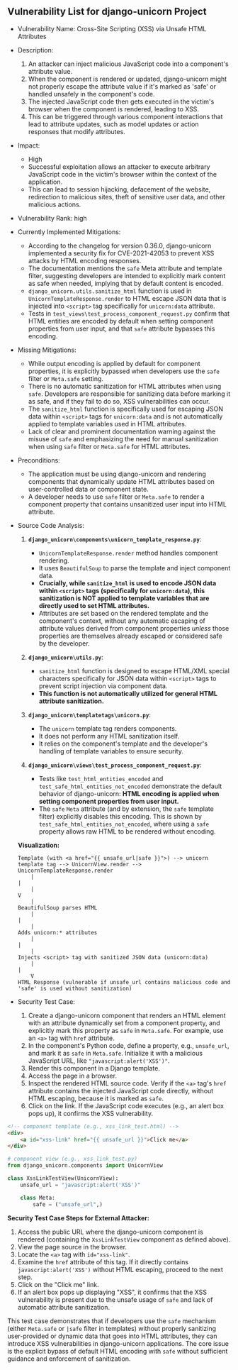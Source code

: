 ## Vulnerability List for django-unicorn Project

- Vulnerability Name: Cross-Site Scripting (XSS) via Unsafe HTML Attributes

- Description:
  1. An attacker can inject malicious JavaScript code into a component's attribute value.
  2. When the component is rendered or updated, django-unicorn might not properly escape the attribute value if it's marked as 'safe' or handled unsafely in the component's code.
  3. The injected JavaScript code then gets executed in the victim's browser when the component is rendered, leading to XSS.
  4. This can be triggered through various component interactions that lead to attribute updates, such as model updates or action responses that modify attributes.

- Impact:
  - High
  - Successful exploitation allows an attacker to execute arbitrary JavaScript code in the victim's browser within the context of the application.
  - This can lead to session hijacking, defacement of the website, redirection to malicious sites, theft of sensitive user data, and other malicious actions.

- Vulnerability Rank: high

- Currently Implemented Mitigations:
  - According to the changelog for version 0.36.0, django-unicorn implemented a security fix for CVE-2021-42053 to prevent XSS attacks by HTML encoding responses.
  - The documentation mentions the `safe` Meta attribute and template filter, suggesting developers are intended to explicitly mark content as safe when needed, implying that by default content is encoded.
  - `django_unicorn.utils.sanitize_html` function is used in `UnicornTemplateResponse.render` to HTML escape JSON data that is injected into `<script>` tag specifically for `unicorn:data` attribute.
  - Tests in `test_views\test_process_component_request.py` confirm that HTML entities are encoded by default when setting component properties from user input, and that `safe` attribute bypasses this encoding.

- Missing Mitigations:
  - While output encoding is applied by default for component properties, it is explicitly bypassed when developers use the `safe` filter or `Meta.safe` setting.
  - There is no automatic sanitization for HTML attributes when using `safe`. Developers are responsible for sanitizing data before marking it as safe, and if they fail to do so, XSS vulnerabilities can occur.
  - The `sanitize_html` function is specifically used for escaping JSON data within `<script>` tags for `unicorn:data` and is not automatically applied to template variables used in HTML attributes.
  - Lack of clear and prominent documentation warning against the misuse of `safe` and emphasizing the need for manual sanitization when using `safe` filter or `Meta.safe` for HTML attributes.

- Preconditions:
  - The application must be using django-unicorn and rendering components that dynamically update HTML attributes based on user-controlled data or component state.
  - A developer needs to use `safe` filter or `Meta.safe` to render a component property that contains unsanitized user input into HTML attribute.

- Source Code Analysis:
  1. **`django_unicorn\components\unicorn_template_response.py`**:
     - `UnicornTemplateResponse.render` method handles component rendering.
     - It uses `BeautifulSoup` to parse the template and inject component data.
     - **Crucially, while `sanitize_html` is used to encode JSON data within `<script>` tags (specifically for `unicorn:data`), this sanitization is NOT applied to template variables that are directly used to set HTML attributes.**
     - Attributes are set based on the rendered template and the component's context, without any automatic escaping of attribute values derived from component properties *unless* those properties are themselves already escaped or considered safe by the developer.

  2. **`django_unicorn\utils.py`**:
     - `sanitize_html` function is designed to escape HTML/XML special characters specifically for JSON data within `<script>` tags to prevent script injection via component data.
     - **This function is not automatically utilized for general HTML attribute sanitization.**

  3. **`django_unicorn\templatetags\unicorn.py`**:
     - The `unicorn` template tag renders components.
     - It does not perform any HTML sanitization itself.
     - It relies on the component's template and the developer's handling of template variables to ensure security.

  4. **`django_unicorn\views\test_process_component_request.py`**:
     - Tests like `test_html_entities_encoded` and `test_safe_html_entities_not_encoded` demonstrate the default behavior of django-unicorn: **HTML encoding is applied when setting component properties from user input.**
     - The `safe` `Meta` attribute (and by extension, the `safe` template filter) explicitly disables this encoding. This is shown by `test_safe_html_entities_not_encoded`, where using a `safe` property allows raw HTML to be rendered without encoding.

  **Visualization:**

  ```
  Template (with <a href="{{ unsafe_url|safe }}">) --> unicorn template tag --> UnicornView.render --> UnicornTemplateResponse.render
      |                                                                               |
      |                                                                               V
      |                                                                       BeautifulSoup parses HTML
      |                                                                               |
      |                                                                       Adds unicorn:* attributes
      |                                                                               |
      |                                                                       Injects <script> tag with sanitized JSON data (unicorn:data)
      |                                                                               |
      V
  HTML Response (vulnerable if unsafe_url contains malicious code and 'safe' is used without sanitization)
  ```

- Security Test Case:
  1. Create a django-unicorn component that renders an HTML element with an attribute dynamically set from a component property, and explicitly mark this property as `safe` in `Meta.safe`. For example, use an `<a>` tag with `href` attribute.
  2. In the component's Python code, define a property, e.g., `unsafe_url`, and mark it as `safe` in `Meta.safe`. Initialize it with a malicious JavaScript URL, like `"javascript:alert('XSS')"`.
  3. Render this component in a Django template.
  4. Access the page in a browser.
  5. Inspect the rendered HTML source code. Verify if the `<a>` tag's `href` attribute contains the injected JavaScript code directly, without HTML escaping, because it is marked as `safe`.
  6. Click on the link. If the JavaScript code executes (e.g., an alert box pops up), it confirms the XSS vulnerability.

```html
<!-- component template (e.g., xss_link_test.html) -->
<div>
    <a id="xss-link" href="{{ unsafe_url }}">Click me</a>
</div>
```

```python
# component view (e.g., xss_link_test.py)
from django_unicorn.components import UnicornView

class XssLinkTestView(UnicornView):
    unsafe_url = "javascript:alert('XSS')"

    class Meta:
        safe = ("unsafe_url",)
```

**Security Test Case Steps for External Attacker:**
  1. Access the public URL where the django-unicorn component is rendered (containing the `XssLinkTestView` component as defined above).
  2. View the page source in the browser.
  3. Locate the `<a>` tag with `id="xss-link"`.
  4. Examine the `href` attribute of this tag. If it directly contains `javascript:alert('XSS')` without HTML escaping, proceed to the next step.
  5. Click on the "Click me" link.
  6. If an alert box pops up displaying "XSS", it confirms that the XSS vulnerability is present due to the unsafe usage of `safe` and lack of automatic attribute sanitization.

This test case demonstrates that if developers use the `safe` mechanism (either `Meta.safe` or `|safe` filter in templates) without properly sanitizing user-provided or dynamic data that goes into HTML attributes, they can introduce XSS vulnerabilities in django-unicorn applications. The core issue is the explicit bypass of default HTML encoding with `safe` without sufficient guidance and enforcement of sanitization.
